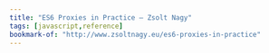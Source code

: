 ```yaml
---
title: "ES6 Proxies in Practice – Zsolt Nagy"
tags: [javascript,reference]
bookmark-of: "http://www.zsoltnagy.eu/es6-proxies-in-practice"
---
```

